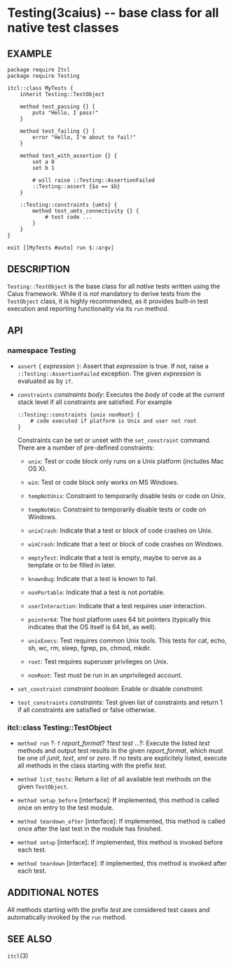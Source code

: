 Testing(3caius) -- base class for all native test classes
==============================================================================

## EXAMPLE

    package require Itcl
    package require Testing

    itcl::class MyTests {
        inherit Testing::TestObject

        method test_passing {} {
            puts "Hello, I pass!"
        }

        method test_failing {} {
            error "Hello, I'm about to fail!"
        }

        method test_with_assertion {} {
            set a 0
            set b 1

            # will raise ::Testing::AssertionFailed
            ::Testing::assert {$a == $b}
        }

        ::Testing::constraints {umts} {
            method test_umts_connectivity {} {
                # test code ...
            }
        }
    }

    exit [[MyTests #auto] run $::argv]

## DESCRIPTION

`Testing::TestObject` is the base class for all *native* tests written using
the Caius framework. While it is *not* mandatory to derive tests from the
`TestObject` class, it is highly recommended, as it provides built-in test
execution and reporting functionality via its `run` method.

## API

### namespace Testing

* `assert` `{` *expression* `}`:
  Assert that *expression* is true. If not, raise a `::Testing::AssertionFailed`
  exception. The given *expression* is evaluated as by `if`.

* `constraints` *constraints* *body*:
  Executes the *body* of code at the *current* stack level if all constraints
  are satisfied. For example

      ::Testing::constraints {unix nonRoot} {
          # code executed if platform is Unix and user not root
      }

  Constraints can be set or unset with the `set_constraint` command. There are a
  number of pre-defined constraints:

  * `unix`:
    Test or code block only runs on a Unix platform (includes Mac OS X).

  * `win`:
    Test or code block only works on MS Windows.

  * `tempNotUnix`:
    Constraint to temporarily disable tests or code on Unix.

  * `tempNotWin`:
    Constraint to temporarily disable tests or code on Windows.

  * `unixCrash`:
    Indicate that a test or block of code crashes on Unix.

  * `winCrash`:
    Indicate that a test or block of code crashes on Windows.

  * `emptyTest`:
    Indicate that a test is empty, maybe to serve as a template or to be
    filled in later.

  * `knownBug`:
    Indicate that a test is known to fail.

  * `nonPortable`:
    Indicate that a test is not portable.

  * `userInteraction`:
    Indicate that a test requires user interaction.

  * `pointer64`:
    The host platform uses 64 bit pointers (typically this indicates that the
    OS itself is 64 bit, as well).

  * `unixExecs`:
    Test requires common Unix tools. This tests for cat, echo, sh, wc, rm,
    sleep, fgrep, ps, chmod, mkdir.

  * `root`:
    Test requires superuser privileges on Unix.

  * `nonRoot`:
    Test must be run in an unprivileged account.

* `set_constraint` *constraint* *boolean*:
   Enable or disable *constraint*.

* `test_constraints` *constraints*:
   Test given list of constraints and return 1 if all constraints are satisfied
   or false otherwise.

### itcl::class Testing::TestObject

* `method run` ?`-f` *report_format*? ?*test* *test* ...?:
  Execute the listed *test* methods and output test results in the given
  *report_format*, which must be one of *junit*, *text*, *xml* or *zero*. If no tests
  are explicitely listed, execute all methods in the class starting with the
  prefix *test*.

* `method list_tests`:
  Return a list of all available test methods on the given `TestObject`.

* `method setup_before` [interface]:
  If implemented, this method is called once on entry to the test module.

* `method teardown_after` [interface]:
  If implemented, this method is called once after the last test in the module
  has finished.

* `method setup` [interface]:
  If implemented, this method is invoked before each test.

* `method teardown` [interface]:
  If implemented, this method is invoked after each test.

## ADDITIONAL NOTES

All methods starting with the prefix *test* are considered test cases and
automatically invoked by the `run` method.

## SEE ALSO

`itcl`(3)
